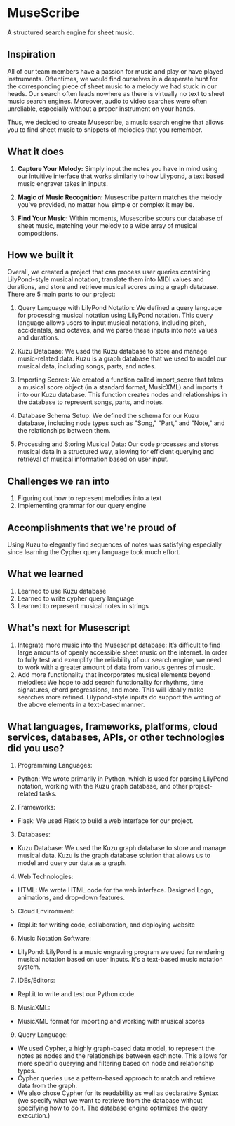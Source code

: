 # MuseScribe
A structured search engine for sheet music.


## Inspiration

All of our team members have a passion for music and play or have played instruments. Oftentimes, we would find ourselves in a desperate hunt for the corresponding piece of sheet music to a melody we had stuck in our heads. Our search often leads nowhere as there is virtually no text to sheet music search engines. Moreover, audio to video searches were often unreliable, especially without a proper instrument on your hands.

Thus, we decided to create Musescribe, a music search engine that allows you to find sheet music to snippets of melodies that you remember.


## What it does
1. **Capture Your Melody:** Simply input the notes you have in mind using our intuitive interface that works similarly to how Lilypond, a text based music engraver takes in inputs. 

2. **Magic of Music Recognition:** Musescribe pattern matches the melody you've provided, no matter how simple or complex it may be.

3. **Find Your Music:** Within moments, Musescribe scours our database of sheet music, matching your melody to a wide array of musical compositions.

## How we built it
Overall, we created a project that can process user queries containing LilyPond-style musical notation, translate them into MIDI values and durations, and store and retrieve musical scores using a graph database. There are 5 main parts to our project:

1. Query Language with LilyPond Notation:
We defined a query language for processing musical notation using LilyPond notation. This query language allows users to input musical notations, including pitch, accidentals, and octaves, and we parse these inputs into note values and durations.

2. Kuzu Database:
We used the Kuzu database to store and manage music-related data. Kuzu is a graph database that we used to model our musical data, including songs, parts, and notes.

3. Importing Scores:
We created a function called import_score that takes a musical score object (in a standard format, MusicXML) and imports it into our Kuzu database. This function creates nodes and relationships in the database to represent songs, parts, and notes.

4. Database Schema Setup:
We defined the schema for our Kuzu database, including node types such as "Song," "Part," and "Note," and the relationships between them.

5. Processing and Storing Musical Data:
Our code processes and stores musical data in a structured way, allowing for efficient querying and retrieval of musical information based on user input.

## Challenges we ran into
1. Figuring out how to represent melodies into a text 
2. Implementing grammar for our query engine

## Accomplishments that we're proud of
Using Kuzu to elegantly find sequences of notes was satisfying especially since learning the Cypher query language took much effort.

## What we learned
1. Learned to use Kuzu database
2. Learned to write cypher query language
3. Learned to represent musical notes in strings


## What's next for Musescript

1. Integrate more music into the Musescript database:
It’s difficult to find large amounts of openly accessible sheet music on the internet. In order to fully test and exemplify the reliability of our search engine, we need to work with a greater amount of data from various genres of music. 
2. Add more functionality that incorporates musical elements beyond melodies:
We hope to add search functionality for rhythms, time signatures, chord progressions, and more. This will ideally make searches more refined. Lilypond-style inputs do support the writing of the above elements in a text-based manner.



## What languages, frameworks, platforms, cloud services, databases, APIs, or other technologies did you use?

1. Programming Languages:
- Python: We wrote primarily in Python, which is used for parsing LilyPond notation, working with the Kuzu graph database, and other project-related tasks.

2. Frameworks:
- Flask: We used Flask to build a web interface for our project.

3. Databases:
- Kuzu Database: We used the Kuzu graph database to store and manage musical data. Kuzu is the graph database solution that allows us to model and query our data as a graph.

4. Web Technologies:
- HTML: We wrote HTML code for the web interface. Designed Logo, animations, and drop-down features.

5. Cloud Environment:
- Repl.it: for writing code, collaboration, and deploying website

6. Music Notation Software:
- LilyPond: LilyPond is a music engraving program we used for rendering musical notation based on user inputs. It's a text-based music notation system.

7. IDEs/Editors:
- Repl.it to write and test our Python code.

8. MusicXML:
- MusicXML format for importing and working with musical scores

9. Query Language:
- We used Cypher, a highly graph-based data model, to represent the notes as nodes and the relationships between each note. This allows for more specific querying and filtering based on node and relationship types. 
- Cypher queries use a pattern-based approach to match and retrieve data from the graph. 
- We also chose Cypher for its readability as well as declarative Syntax (we specify what we want to retrieve from the database without specifying how to do it. The database engine optimizes the query execution.)
